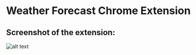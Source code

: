 # Weather Forecast Chrome Extension

## Screenshot of the extension:
![alt text](https://i.imgur.com/YAhvbIW.png)
